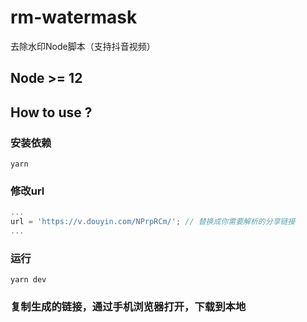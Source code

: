 # rm-watermask
去除水印Node脚本（支持抖音视频）

## Node >= 12
## How to use ?

### 安装依赖

```bish
yarn
```

### 修改url

```js
...
url = 'https://v.douyin.com/NPrpRCm/'; // 替换成你需要解析的分享链接
...
```
### 运行
```bish
yarn dev
```


### 复制生成的链接，通过手机浏览器打开，下载到本地

